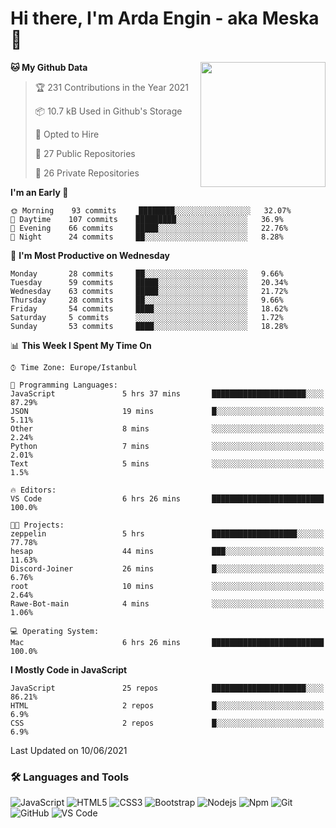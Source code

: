 # Hi there, I'm Arda Engin - aka Meska 👋

<img align='right' src='https://user-images.githubusercontent.com/5713670/87202985-820dcb80-c2b6-11ea-9f56-7ec461c497c3.gif' width='200"'>

<!--START_SECTION:waka-->
**🐱 My Github Data** 

> 🏆 231 Contributions in the Year 2021
 > 
> 📦 10.7 kB Used in Github's Storage 
 > 
> 💼 Opted to Hire
 > 
> 📜 27 Public Repositories 
 > 
> 🔑 26 Private Repositories  
 > 
**I'm an Early 🐤** 

```text
🌞 Morning    93 commits     ████████░░░░░░░░░░░░░░░░░   32.07% 
🌆 Daytime    107 commits    █████████░░░░░░░░░░░░░░░░   36.9% 
🌃 Evening    66 commits     █████░░░░░░░░░░░░░░░░░░░░   22.76% 
🌙 Night      24 commits     ██░░░░░░░░░░░░░░░░░░░░░░░   8.28%

```
📅 **I'm Most Productive on Wednesday** 

```text
Monday       28 commits     ██░░░░░░░░░░░░░░░░░░░░░░░   9.66% 
Tuesday      59 commits     █████░░░░░░░░░░░░░░░░░░░░   20.34% 
Wednesday    63 commits     █████░░░░░░░░░░░░░░░░░░░░   21.72% 
Thursday     28 commits     ██░░░░░░░░░░░░░░░░░░░░░░░   9.66% 
Friday       54 commits     ████░░░░░░░░░░░░░░░░░░░░░   18.62% 
Saturday     5 commits      ░░░░░░░░░░░░░░░░░░░░░░░░░   1.72% 
Sunday       53 commits     ████░░░░░░░░░░░░░░░░░░░░░   18.28%

```


📊 **This Week I Spent My Time On** 

```text
⌚︎ Time Zone: Europe/Istanbul

💬 Programming Languages: 
JavaScript               5 hrs 37 mins       █████████████████████░░░░   87.29% 
JSON                     19 mins             █░░░░░░░░░░░░░░░░░░░░░░░░   5.11% 
Other                    8 mins              ░░░░░░░░░░░░░░░░░░░░░░░░░   2.24% 
Python                   7 mins              ░░░░░░░░░░░░░░░░░░░░░░░░░   2.01% 
Text                     5 mins              ░░░░░░░░░░░░░░░░░░░░░░░░░   1.5%

🔥 Editors: 
VS Code                  6 hrs 26 mins       █████████████████████████   100.0%

🐱‍💻 Projects: 
zeppelin                 5 hrs               ███████████████████░░░░░░   77.78% 
hesap                    44 mins             ███░░░░░░░░░░░░░░░░░░░░░░   11.63% 
Discord-Joiner           26 mins             █░░░░░░░░░░░░░░░░░░░░░░░░   6.76% 
root                     10 mins             ░░░░░░░░░░░░░░░░░░░░░░░░░   2.64% 
Rawe-Bot-main            4 mins              ░░░░░░░░░░░░░░░░░░░░░░░░░   1.06%

💻 Operating System: 
Mac                      6 hrs 26 mins       █████████████████████████   100.0%

```

**I Mostly Code in JavaScript** 

```text
JavaScript               25 repos            █████████████████████░░░░   86.21% 
HTML                     2 repos             █░░░░░░░░░░░░░░░░░░░░░░░░   6.9% 
CSS                      2 repos             █░░░░░░░░░░░░░░░░░░░░░░░░   6.9%

```



 Last Updated on 10/06/2021
<!--END_SECTION:waka-->


### 🛠 Languages and Tools
![JavaScript](https://img.shields.io/badge/-JavaScript-%23F7DF1C?style=flat-square&logo=javascript&logoColor=000000&color=%23FFCE5A)
![HTML5](https://img.shields.io/badge/-HTML5-%23E44D27?style=flat-square&logo=html5&logoColor=ffffff)
![CSS3](https://img.shields.io/badge/-CSS3-%231572B6?style=flat-square&logo=css3)
![Bootstrap](https://img.shields.io/badge/-Bootstrap-563D7C?style=flat-square&logo=Bootstrap)
![Nodejs](https://img.shields.io/badge/-Nodejs-339933?style=flat-square&logo=Node.js&logoColor=ffffff)
![Npm](https://img.shields.io/badge/-npm-CB3837?style=flat-square&logo=npm)
![Git](https://img.shields.io/badge/-Git-%23F05032?style=flat-square&logo=git&logoColor=%23ffffff)
![GitHub](https://img.shields.io/badge/-GitHub-181717?style=flat-square&logo=github)
![VS Code](http://img.shields.io/badge/-VS%20Code-007ACC?style=flat-square&logo=visual-studio-code&logoColor=ffffff)
